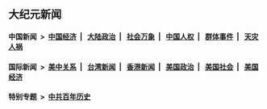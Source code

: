 ## 大纪元新闻

#### 中国新闻 &nbsp;>&nbsp; [中国经济](indexes/ncid283/README.md?08140045) &nbsp;| &nbsp; [大陆政治](indexes/ncid277/README.md?08140045) &nbsp;| &nbsp; [社会万象](indexes/ncid282/README.md?08140045) &nbsp;| &nbsp; [中国人权](indexes/ncid278/README.md?08140045) &nbsp;| &nbsp; [群体事件](indexes/ncid279/README.md?08140045) &nbsp;| &nbsp; [天灾人祸](indexes/ncid280/README.md?08140045)

#### 国际新闻 &nbsp;>&nbsp; [美中关系](indexes/nf1412576/README.md?08140045) &nbsp;| &nbsp; [台湾新闻](indexes/ncid1349361/README.md?08140045) &nbsp;| &nbsp; [香港新闻](indexes/ncid1349362/README.md?08140045) &nbsp;| &nbsp; [美国政治](indexes/ncid1078159/README.md?08140045) &nbsp;| &nbsp; [美国社会](indexes/ncid1078160/README.md?08140045) &nbsp;| &nbsp; [美国经济](indexes/ncid1078158/README.md?08140045)

#### 特别专题 &nbsp;>&nbsp; [中共百年历史](https://github.com/easy2view/epoch-special/blob/master/README.md?08140045)  
